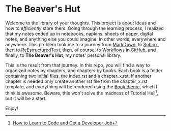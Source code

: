 # The Beaver's Hut

Welcome to the library of your thoughts. This project is about ideas and how to *efficiently* store them. Going through the learning process, I realized that my notes ended up in notebooks, napkins, sheets of paper, digital notes, and anything else you could imagine. In other words, everywhere and anywhere. This problem took me to a journey from [MarkDown](https://en.wikipedia.org/wiki/Markdown), to [Sphinx](https://www.sphinx-doc.org/en/master/), then to [ReEstructuredText](https://www.sphinx-doc.org/en/master/usage/restructuredtext/basics.html), then, of course, to [Workflows](https://docs.github.com/en/actions/using-workflows/about-workflows) in [GitHub](https://en.wikipedia.org/wiki/GitHub), and finally, to **The Beaver's Hut**, my notes' personal library.

This is the result from that journey. In this repo, you will find a way to organized notes by chapters, and chapters by books. Each book is a folder containing two initial files, the index.rst and a chapter_x.rst. If another chapter is needed only create another rst file from the chapter_x.rst template, and everything will be rendered using the [Book theme](https://sphinx-themes.org/sample-sites/sphinx-book-theme/), which I think is awesome. Beware, this won't solve the madness of Tutorial Hell[^1], but it will be a start.

Enjoy!


[^1]: [How to Learn to Code and Get a Developer Job](https://www.freecodecamp.org/news/learn-to-code-book/#stuck-in-tutorial-hell) 
